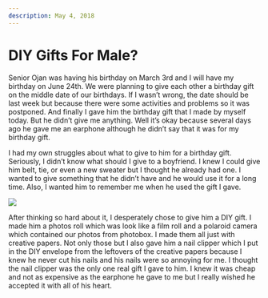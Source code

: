 ```yaml
---
description: May 4, 2018
---
```


# DIY Gifts For Male?

Senior Ojan was having his birthday on March 3rd and I will have my birthday on June 24th. We were planning to give each other a birthday gift on the middle date of our birthdays. If I wasn’t wrong, the date should be last week but because there were some activities and problems so it was postponed. And finally I gave him the birthday gift that I made by myself today. But he didn’t give me anything. Well it’s okay because several days ago he gave me an earphone although he didn’t say that it was for my birthday gift.

I had my own struggles about what to give to him for a birthday gift. Seriously, I didn’t know what should I give to a boyfriend. I knew I could give him belt, tie, or even a new sweater but I thought he already had one. I wanted to give something that he didn’t have and he would use it for a long time. Also, I wanted him to remember me when he used the gift I gave.

![](https://sites.unpad.ac.id/realicejoanne/wp-content/uploads/sites/21214/2018/05/304784.jpg)

After thinking so hard about it, I desperately chose to give him a DIY gift. I made him a photos roll which was look like a film roll and a polaroid camera which contained our photos from photobox. I made them all just with creative papers. Not only those but I also gave him a nail clipper which I put in the DIY envelope from the leftovers of the creative papers because I knew he never cut his nails and his nails were so annoying for me. I thought the nail clipper was the only one real gift I gave to him. I knew it was cheap and not as expensive as the earphone he gave to me but I really wished he accepted it with all of his heart.
